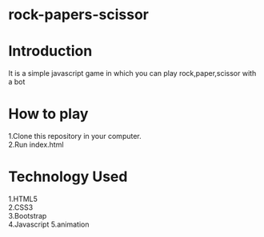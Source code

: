 # rock-papers-scissor
# Introduction
It is a simple javascript game in which you can play rock,paper,scissor with a bot

# How to play
1.Clone this repository in your computer.<br>
2.Run index.html

# Technology Used
1.HTML5<br>
2.CSS3<br>
3.Bootstrap<br>
4.Javascript
5.animation


